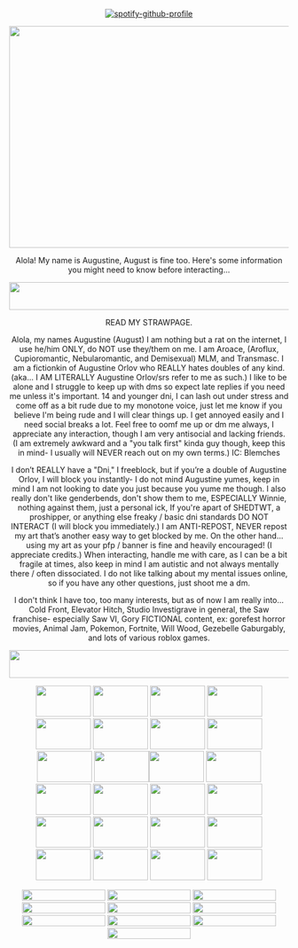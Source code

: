 <div align="center">
  
[![spotify-github-profile](https://spotify-github-profile.kittinanx.com/api/view?uid=z3r9frkfhicg6k9gpgdk726tg&cover_image=true&theme=novatorem&show_offline=false&background_color=121212&interchange=false&bar_color=53b14f&bar_color_cover=true)](https://github.com/kittinan/spotify-github-profile)

<img width="650" height="400" src="https://files.catbox.moe/loswi2.webp">

Alola! My name is Augustine, August is fine too. Here's some information you might need to know before interacting...
  
  <img width="900" height="50" src="https://64.media.tumblr.com/c70f686f0b27b83aa11e98456a8d33c5/1a7499e8ed08e8b1-4a/s1280x1920/4dbd24a66678b2dcc55719f86a591ed628384dde.pnj">
  
READ MY STRAWPAGE. 

Alola, my names Augustine (August) I am nothing but a rat on the internet, I use he/him ONLY, do NOT use they/them on me. I am Aroace, (Aroflux, Cupioromantic, Nebularomantic, and Demisexual) MLM, and Transmasc. I am a fictionkin of Augustine Orlov who REALLY hates doubles of any kind. (aka... I AM LITERALLY Augustine Orlov/srs refer to me as such.) I like to be alone and I struggle to keep up with dms so expect late replies if you need me unless it's important. 14 and younger dni, I can lash out under stress and come off as a bit rude due to my monotone voice, just let me know if you believe I'm being rude and I will clear things up. I get annoyed easily and I need social breaks a lot. Feel free to oomf me up or dm me always, I appreciate any interaction, though I am very antisocial and lacking friends. (I am extremely awkward and a "you talk first" kinda guy though, keep this in mind- I usually will NEVER reach out on my own terms.)  IC: Blemches

I don’t REALLY have a "Dni," I freeblock, but if you’re a double of Augustine Orlov, I will block you instantly- I do not mind Augustine yumes, keep in mind I am not looking to date you just because you yume me though. I also really don't like genderbends, don't show them to me, ESPECIALLY Winnie, nothing against them, just a personal ick, If you're apart of SHEDTWT, a proshipper, or anything else freaky  / basic dni standards DO NOT INTERACT (I will block you immediately.) I am ANTI-REPOST, NEVER repost my art that’s another easy way to get blocked by me. On the other hand... using my art as your pfp / banner is fine and heavily encouraged! (I appreciate credits.) When interacting, handle me with care, as I can be a bit fragile at times, also keep in mind I am autistic and not always mentally there / often dissociated. I do not like talking about my mental issues online, so if you have any other questions, just shoot me a dm. 
  
 I don't think I have too, too many interests, but as of now I am really into... Cold Front, Elevator Hitch, Studio Investigrave in general, the Saw franchise- especially Saw VI, Gory FICTIONAL content, ex: gorefest horror movies, Animal Jam, Pokemon, Fortnite, Will Wood, Gezebelle Gaburgably, and lots of various roblox games.
 
  <img width="900" height="50" src="https://64.media.tumblr.com/c70f686f0b27b83aa11e98456a8d33c5/1a7499e8ed08e8b1-4a/s1280x1920/4dbd24a66678b2dcc55719f86a591ed628384dde.pnj">
    
<img width="99" height="56" src="https://files.catbox.moe/ywf54q.png"> <img width="99" height="56" src="https://files.catbox.moe/t88842.png"> <img width="99" height="56" src="https://files.catbox.moe/k2frcy.jpg"> <img width="99" height="56" src="https://adriansblinkiecollection.neocities.org/stamps/e81.png"> <img width="99" height="56" src="https://adriansblinkiecollection.neocities.org/stamps/d41.gif"> <img width="99" height="56" src="https://64.media.tumblr.com/d3e9da4bf128a30c83f73dceaabd54e6/3c74d06b377fdc9b-9b/s100x200/52a8c91de884d9195a9b3024f5c9ba0c5cd0f9b9.gifv"> <img width="99" height="56" src="https://adriansblinkiecollection.neocities.org/stamps/e72.gif"> <img width="99" height="56" src="https://64.media.tumblr.com/c065e352d7c8243e6eeb958b4aaf581f/0bd78036aee0e21f-3b/s250x400/18525e6e38d497aa4afcba34ab5743034e8e8772.pnj">
<img width="99" height="56" src="https://files.catbox.moe/ofl7j4.png"> <img width="99" height="56" src="https://files.catbox.moe/yycwql.png"><img width="99" height="56" src="https://files.catbox.moe/5epctj.png"> <img width="99" height="56" src="https://files.catbox.moe/s8s3jh.png"> <img width="99" height="56" src="https://adriansblinkiecollection.neocities.org/stamps/d53.png"> <img width="99" height="56" src="https://64.media.tumblr.com/43deb95ee0a117ae092ead74bab30178/2cd9aa4fd4a4f3ce-4e/s100x200/2c16ee7f89179e06861ca66379c9cfacce2d3285.pnj"> <img width="99" height="56" src="https://files.catbox.moe/bq9fdf.gif"> <img width="99" height="56" src="https://adriansblinkiecollection.neocities.org/stamps/a52.png"> <img width="99" height="56" src="https://64.media.tumblr.com/074fe9304d0d4eab667439d6a71c6626/ae12f59c5b81d0e4-d4/s100x200/4b1a1a58acc5624da5254ca890c8013f4456defe.pnj"> <img width="99" height="56" src="https://64.media.tumblr.com/da07e55f3480b43bb082c49f175698b2/1c3790c25c6b5393-df/s100x200/5d74b3bafbc7cc6a3d2c4c3a9b113be26c7a6358.pnj"> <img width="99" height="56" src="https://64.media.tumblr.com/1f2c5f2382fbe21ef7bf4d04a68250c2/8574ac30b86e31bd-f1/s100x200/67a1ed42f850493804976edc18324b5625701758.pnj"> <img width="99" height="56" src="https://64.media.tumblr.com/2fc10f04885fb5c75198554d7965f754/33482cf83af8f0c3-61/s100x200/b75c346ada5920a53967174d88194ea5ccfd425a.pnj"> <img width="99" height="56" src="https://64.media.tumblr.com/a0f771bacba0c84f88c6143049200114/e1bd423b1425f262-d9/s100x200/431e53bc662324aa15de0caf0bb2323c73f89b82.pnj"> <img width="99" height="56" src="https://64.media.tumblr.com/a8004500e4c2b15090014d036f86e2be/c167d9cc7e634732-42/s250x400/32b52d61843516569394ec84a79864ecaeca7e43.gifv"> <img width="99" height="56" src="https://64.media.tumblr.com/fe47a05eb46051ba8fa809e1446d4068/530740847f7bcfc8-24/s100x200/e9cf5ea762bf3a8ef70e8e3824b59d0aaaa3b294.gifv"> <img width="99" height="56" src="https://64.media.tumblr.com/dda7150b9f485c678e8f7fd435025db3/54c7ecb7b166b31a-5d/s100x200/41393785318a1c76a8742c2ced34468a31415e1e.gifv"> 


 <img width="150" height=" 20" src="https://adriansblinkiecollection.neocities.org/e65.gif"> <img width="150" height=" 20" src="https://adriansblinkiecollection.neocities.org/e48.gif"> <img width="150" height=" 20" src="https://adriansblinkiecollection.neocities.org/y45.gif"> <img width="150" height=" 20" src="https://64.media.tumblr.com/0ebba78e449e15cb7c3996e5b2707b68/b3ceca1915ddb67d-9d/s250x400/97c225a5ddd76cbabe860ba9ad71d44951806cf0.gifv"> <img width="150" height=" 20" src="https://adriansblinkiecollection.neocities.org/k17.gif"> <img width="150" height=" 20" src="https://64.media.tumblr.com/9164862d58b9c916659cb9f979dcc032/1c3790c25c6b5393-b3/s400x600/75f995e966b7da1f7bb147c6f4de9d19702a4dcb.gifv"> <img width="150" height=" 20" src="https://adriansblinkiecollection.neocities.org/43.gif"> <img width="150" height=" 20" src="https://adriansblinkiecollection.neocities.org/m8.gif"> <img width="150" height=" 20" src="https://adriansblinkiecollection.neocities.org/k13.gif"> <img width="150" height=" 20" src="https://adriansblinkiecollection.neocities.org/x9.gif">
</div>
